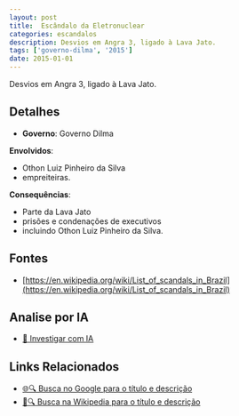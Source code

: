 ```yaml
---
layout: post
title:  Escândalo da Eletronuclear
categories: escandalos
description: Desvios em Angra 3, ligado à Lava Jato.
tags: ['governo-dilma', '2015']
date: 2015-01-01
---
```


Desvios em Angra 3, ligado à Lava Jato.

## Detalhes
- **Governo**: Governo Dilma

**Envolvidos**:
- Othon Luiz Pinheiro da Silva
- empreiteiras.


**Consequências**:
- Parte da Lava Jato
- prisões e condenações de executivos
- incluindo Othon Luiz Pinheiro da Silva.


## Fontes
- [https://en.wikipedia.org/wiki/List_of_scandals_in_Brazil](https://en.wikipedia.org/wiki/List_of_scandals_in_Brazil)


## Analise por IA
- [🤖 Investigar com IA](https://www.perplexity.ai/search?q=Esc%C3%A2ndalo%20da%20Eletronuclear%20Desvios%20em%20Angra%203%2C%20ligado%20%C3%A0%20Lava%20Jato.%20Governo%20Dilma)

## Links Relacionados
- [🌐🔍 Busca no Google para o título e descrição](https://www.google.com/search?q=Esc%C3%A2ndalo%20da%20Eletronuclear%20Desvios%20em%20Angra%203%2C%20ligado%20%C3%A0%20Lava%20Jato.%20Governo%20Dilma)
- [📖🔍 Busca na Wikipedia para o título e descrição](https://pt.wikipedia.org/w/index.php?search=Esc%C3%A2ndalo%20da%20Eletronuclear%20Desvios%20em%20Angra%203%2C%20ligado%20%C3%A0%20Lava%20Jato.%20Governo%20Dilma)

